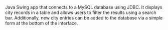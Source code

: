 Java Swing app that connects to a MySQL database using JDBC. It displays city records in a table and allows users to filter the results using a search bar. Additionally, new city entries can be added to the database via a simple form at the bottom of the interface.
